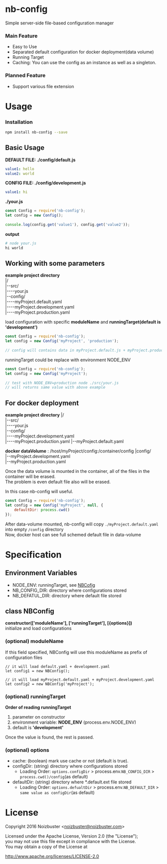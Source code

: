 # nb-config
Simple server-side file-based configuration manager  

### Main Feature
* Easy to Use
* Separated default configuration for docker deployment(data volume)
* Running Target
* Caching: You can use the config as an instance as well as a singleton.

### Planned Feature
* Support various file extension

# Usage

### Installation
```bash
npm install nb-config --save

```

## Basic Usage

__DEFAULT FILE: ./config/default.js__
```yaml
value1: hello
value2: world
```

__CONFIG FILE: ./config/development.js__
```yaml
value1: hi
```


__./your.js__
```javascript
const Config = require('nb-config');
let config = new Config();
 
console.log(config.get('value1'), config.get('value2'));
```

__output__
```bash
# node your.js
hi world
```

## Working with some parameters

__example project directory__  
|/  
|--src/  
|----your.js  
|--config/  
|----myProject.default.yaml  
|----myProject.development.yaml  
|----myProject.production.yaml

load configuration with specific __moduleName__ and __runningTarget(default is 'development')__ 
```javascript
const Config = require('nb-config');
let config = new Config('myProject', 'production');
 
// config will contains data in myProject.default.js + myProject.production.yaml
```

runningTarget could be replace with environment NODE_ENV
```javascript
const Config = require('nb-config');
let config = new Config('myProject');
 
// test with NODE_ENV=production node ./src/your.js
// will returns same value with above example
```

## For docker deployment

__example project directory__
|/  
|--src/  
|----your.js  
|--config/  
|----myProject.development.yaml  
|----myProject.production.yaml
|--myProject.default.yaml

__docker dataVolume__ : /host/myProject/config:/container/config
|config/  
|--myProject.development.yaml  
|--myProject.production.yaml  

Once the data volume is mounted in the container, all of the files in the container will be erased.  
The problem is even default file also will be erased.

In this case nb-config will useful.

```javascript
const Config = require('nb-config');
let config = new Config('myProject', null, {
    defaultDir: process.cwd()
});
```
After data-volume mounted, nb-config will copy `./myProject.default.yaml` into empty `/config` directory  
Now, docker host can see full schemed default file in data-volume

# Specification

## Environment Variables

* NODE_ENV: runningTarget, see [NBCofig](#class-nbconfig) 
* NB_CONFIG_DIR: directory where configurations stored
* NB_DEFATUL_DIR: directory where default file stored

## class NBConfig
__constructor(['moduleName'], ['runningTarget'], [{options}])__  
initialize and load configurations

### (optional) moduleName
If this field specified, NBConfig will use this moduleName as prefix of configuration files
```
// it will load default.yaml + development.yaml
let config1 = new NBConfig();
 
// it will load myProject.default.yaml + myProject.development.yaml
let config2 = new NBConfig('myProject'); 
```

### (optional) runningTarget
__Order of reading runningTarget__
1. parameter on constructor
1. environment variable: __NODE_ENV__ (process.env.NODE_ENV)
1. default is __'development'__

Once the value is found, the rest is passed.

### (optional) options

* cache: (boolean) mark use cache or not (default is true).
* configDir: (string) directory where configurations stored
    * Loading Order: `options.configDir` > process.env.`NB_CONFIG_DIR` > `process.cwd()/config`(as default)
* defaultDir: (string) directory where *.default.ext file stored
    * Loading Order: `options.defualtDir` > process.env.`NB_DEFAULT_DIR` > `same value as configDir`(as default)

# License
Copyright 2016 Noizbuster \<noizbuster@noizbuster.com\>

Licensed under the Apache License, Version 2.0 (the "License");  
you may not use this file except in compliance with the License.  
You may obtain a copy of the License at

http://www.apache.org/licenses/LICENSE-2.0
